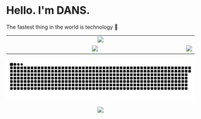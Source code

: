 <h1 align="left">Hello. I'm DANS.</h1>

The fastest thing in the world is technology 🚀</p>

<table width="100%" align="center">
  <tr>
    <td colspan="2" align="center">
      <img src="http://github-profile-summary-cards.vercel.app/api/cards/profile-details?username=qdans&theme=transparent" width="100%" />
    </td>
  </tr>
  <tr>
    <td width="100%" align="center">
      <img src="http://github-profile-summary-cards.vercel.app/api/cards/stats?username=qdans&theme=transparent" width="100%" />
    </td>
    <td width="100%" align="center">
      <img src="http://github-profile-summary-cards.vercel.app/api/cards/most-commit-language?username=qdans&theme=transparent" width="100%" />
    </td>
  </tr>
</table>

<!-- Contribution Graph -->
<p align="center">
  <picture>
    <source media="(prefers-color-scheme: dark)" srcset="https://github.com/qdans/qdans/blob/output/snake-dark.svg" />
    <source media="(prefers-color-scheme: light)" srcset="https://github.com/qdans/qdans/blob/output/snake-light.svg" />
    <img src="https://github.com/qdans/qdans/blob/output/snake-dark.svg" alt="Snake animation">
  </picture>
</p>

<p align="center">
  <img src="https://user-images.githubusercontent.com/73097560/115834477-dbab4500-a447-11eb-908a-139a6edaec5c.gif">
</p>
